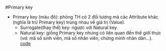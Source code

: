 #Primary key
- Primary key (màu đỏ): phòng TH có 2 đối tượng mà các Attribute khác (nghĩa là trừ Primary key) trùng nhau về giá trị (Value).
    - Surrogate(thay thế) key: ngược với Natural key.
    - Natural key: giống Primary key nhưng có liên quan đến thế giới thực (vd: mã số sinh viên, mã số nhân viên, chứng minh nhân dân...).
[code](primary%20key.sql)
